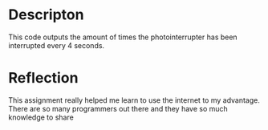 # Descripton
This code outputs the amount of times the photointerrupter has been interrupted every 4 seconds.

# Reflection
This assignment really helped me learn to use the internet to my advantage. There are so many programmers out there and they have so much knowledge to share
